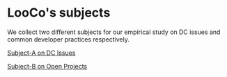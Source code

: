 # LooCo's subjects

We collect two different subjects for our empirical study on DC issues and common developer practices respectively.

[Subject-A on DC Issues](https://anonymous.4open.science/w/LooCo-F4AD/subjectA/subjectA.html)

[Subject-B on Open Projects](https://anonymous.4open.science/w/LooCo-F4AD/subjectB/subjectB.html)

